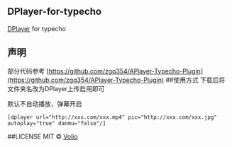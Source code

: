## DPlayer-for-typecho
[DPlayer](https://github.com/DIYgod/DPlayer) for typecho
## 声明
部分代码参考 [https://github.com/zgq354/APlayer-Typecho-Plugin](https://github.com/zgq354/APlayer-Typecho-Plugin)
##使用方式
下载后将文件夹名改为DPlayer上传启用即可

默认不自动播放，弹幕开启
```
[dplayer url="http://xxx.com/xxx.mp4" pic="http://xxx.com/xxx.jpg" autoplay="true" danmu="false"/]
```
##LICENSE
MIT © [Volio](https://niconiconi.org)